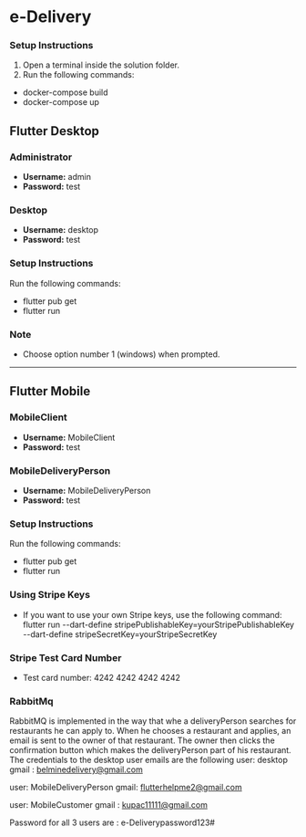 # e-Delivery
### Setup Instructions
1. Open a terminal inside the solution folder.
2. Run the following commands:</br>
- docker-compose build </br>
- docker-compose up


## Flutter Desktop

### Administrator
- **Username:** admin
- **Password:** test

### Desktop
- **Username:** desktop
- **Password:** test



### Setup Instructions


Run the following commands:
</br>
- flutter pub get </br>
- flutter run


### Note
- Choose option number 1 (windows) when prompted.

---

## Flutter Mobile

### MobileClient
- **Username:** MobileClient
- **Password:** test

### MobileDeliveryPerson
- **Username:** MobileDeliveryPerson
- **Password:** test

### Setup Instructions
Run the following commands:
</br>
- flutter pub get </br>
- flutter run



### Using Stripe Keys
- If you want to use your own Stripe keys, use the following command: </br>
flutter run --dart-define stripePublishableKey=yourStripePublishableKey --dart-define stripeSecretKey=yourStripeSecretKey


### Stripe Test Card Number
- Test card number: 4242 4242 4242 4242

### RabbitMq 
RabbitMQ is implemented in the way that whe a deliveryPerson searches for restaurants he can apply to. When he chooses a restaurant and applies, an email is sent to the owner of that restaurant. The owner then clicks the confirmation button which makes the deliveryPerson part of his restaurant.
The credentials to the desktop user emails are the following
user: desktop
gmail : belminedelivery@gmail.com

user: MobileDeliveryPerson
gmail: flutterhelpme2@gmail.com

user: MobileCustomer
gmail : kupac11111@gmail.com

Password for all 3 users are : e-Deliverypassword123#

